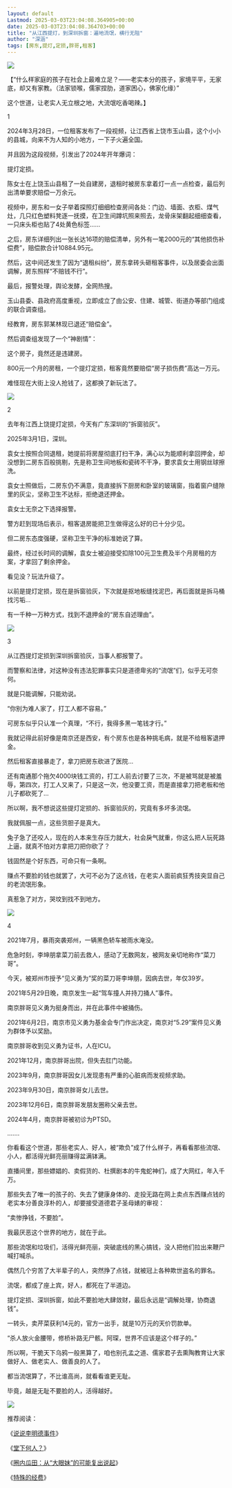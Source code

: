 ```yaml
---
layout: default
Lastmod: 2025-03-03T23:04:08.364905+00:00
date: 2025-03-03T23:04:08.364703+00:00
title: "从江西提灯，到深圳拆窗：遍地流氓，横行无阻"
author: "深涵"
tags: [房东,提灯,定损,胖哥,租客]
---
```


![](https://images.weserv.nl/?url=https%3A//mmbiz.qpic.cn/sz_mmbiz_jpg/B70WAXfaBDRwBttHzice18lkzNZw01aiaT4QM4G5hgw20AiaXafpUROI4LtsSqjjSeBGS5QDkClU2nYn9T4v1OqGQ/640%3Fwx_fmt%3Djpeg%26from%3Dappmsg)

【“什么样家庭的孩子在社会上最难立足？——老实本分的孩子，家境平平，无家底，却又有家教。（法家锁喉，儒家捏肋，道家困心，佛家化缘）”

这个世道，让老实人无立根之地，大流氓吃香喝辣。】

1

2024年3月28日，一位租客发布了一段视频，让江西省上饶市玉山县，这个小小的县城，向来不为人知的小地方，一下子火遍全国。

并且因为这段视频，引发出了2024年开年爆词：

提灯定损。

陈女士在上饶玉山县租了一处自建房，退租时被房东拿着灯一点一点检查，最后列出清单要求赔偿一万余元。

视频中，房东和一女子举着探照灯细细检查房间各处：门边、墙面、衣柜、煤气灶，几只红色塑料凳逐一抚摸，在卫生间蹲坑照来照去，龙骨床架翻起细细查看，一只床头柜也贴了4处黄色标签……

之后，房东详细列出一张长达16项的赔偿清单，另外有一笔2000元的“其他损伤补偿费”，赔偿款合计10884.95元。

然后，这中间还发生了因为“退租纠纷”，房东拿砖头砸租客事件，以及居委会出面调解，房东照样“不赔钱不行”。

最后，报警处理，舆论发酵，全网热搜。

玉山县委、县政府高度重视，立即成立了由公安、住建、城管、街道办等部门组成的联合调查组。

经教育，房东郭某林现已退还“赔偿金”。

然后调查组发现了一个“神剧情”：

这个房子，竟然还是违建房。

800元一个月的房租，一个提灯定损，租客竟然要赔偿“房子损伤费”高达一万元。

难怪现在大街上没人抢钱了，这都换了新玩法了。

![](https://images.weserv.nl/?url=https%3A//mmbiz.qpic.cn/sz_mmbiz_jpg/B70WAXfaBDRwBttHzice18lkzNZw01aiaT7n992ExibMN4NEUEW67sj6GHhcnOhujzCvUtibDScFDRbQreB7PaobPw/0%3Fwx_fmt%3Djpeg%26from%3Dappmsg)

2

去年有江西上饶提灯定损，今天有广东深圳的“拆窗验灰”。

2025年3月1日，深圳。

袁女士按照合同退租，她提前将房屋彻底打扫干净，满心以为能顺利拿回押金，却没想到二房东百般挑剔，先是称卫生间地板和瓷砖不干净，要求袁女士用钢丝球擦洗。

袁女士照做后，二房东仍不满意，竟直接拆下厨房和卧室的玻璃窗，指着窗户缝隙里的灰尘，坚称卫生不达标，拒绝退还押金。

袁女士无奈之下选择报警。

警方赶到现场后表示，租客退房能把卫生做得这么好的已十分少见。

但二房东态度强硬，坚称卫生干净的标准她说了算。

最终，经过长时间的调解，袁女士被迫接受扣除100元卫生费及半个月房租的方案，才拿回了剩余押金。

看见没？玩法升级了。

以前是提灯定损，现在是拆窗验灰，下次就是抠地板缝找泥巴，再后面就是拆马桶找污垢...

有一千种一万种方式，找到不退押金的“房东自述理由”。

![](https://images.weserv.nl/?url=https%3A//mmbiz.qpic.cn/sz_mmbiz_jpg/B70WAXfaBDRwBttHzice18lkzNZw01aiaTDYOSJXibjpibmxiaBP9sibiaQba8ApDYMzzgiaWKL5CZI4EGUNh7kd4eQ6mw/640%3Fwx_fmt%3Djpeg%26from%3Dappmsg)

3

从江西提灯定损到深圳拆窗验灰，当事人都报警了。

而警察和法律，对这种没有违法犯罪事实只是道德卑劣的“流氓”们，似乎无可奈何。

就是只能调解，只能劝说。

“你别为难人家了，打工人都不容易。”

可房东似乎只认准一个真理，“不行，我得多黑一笔钱才行。”

我就记得此前好像是南京还是西安，有个房东也是各种挑毛病，就是不给租客退押金。

然后租客直接暴走了，拿刀把房东砍进了医院...

还有南通那个拖欠4000块钱工资的，打工人前去讨要了三次，不是被骂就是被羞辱，第四次，打工人又来了，只是这一次，他没要工资，而是直接拿刀把老板和他儿子都砍死了...

所以啊，我不想说这些提灯定损的、拆窗验灰的，究竟有多坏多流氓。

我就佩服一点，这些货胆子是真大。

兔子急了还咬人，现在的人本来生存压力就大，社会戾气就重，你这么把人玩死路上逼，就真不怕对方拿把刀把你砍了？

钱固然是个好东西，可命只有一条啊。

赚点不要脸的钱也就罢了，大可不必为了这点钱，在老实人面前疯狂秀技突显自己的老流氓形象。

真惹急了对方，哭坟到找不到地方。

![](https://images.weserv.nl/?url=https%3A//mmbiz.qpic.cn/sz_mmbiz_jpg/B70WAXfaBDRwBttHzice18lkzNZw01aiaTtr3dDDAiaewYaibWFCwgQeMQuZmJ4XtkSLhf8Y5aH5FTXgXNZwxibCYMw/640%3Fwx_fmt%3Djpeg%26from%3Dappmsg)

4

2021年7月，暴雨突袭郑州，一辆黑色轿车被雨水淹没。

危急时刻，李坤朋拿菜刀前去救人，感动了无数网友，被网友亲切地称作“菜刀哥”。

今天，被郑州市授予“见义勇为”奖的菜刀哥李坤朋，因病去世，年仅39岁。

2021年5月29日晚，南京发生一起“驾车撞人并持刀捅人”事件。

南京胖哥见义勇为挺身而出，并在此事件中被捅伤。

2021年6月2日，南京市见义勇为基金会专门作出决定，南京对“5.29”案件见义勇为群体予以奖励。

南京胖哥收到见义勇为证书，人在ICU。

2021年12月，南京胖哥出院，但失去肛门功能。

2023年9月，南京胖哥因女儿发现患有严重的心脏病而发视频求助。

2023年9月30日，南京胖哥女儿去世。

2023年12月6日，南京胖哥发朋友圈称父亲去世。 

2024年4月，南京胖哥被初诊为PTSD。

.......

你看看这个世道，那些老实人、好人，被“欺负”成了什么样子，再看看那些流氓、小人，都活得光鲜亮丽赚得盆满钵满。

直播间里，那些嫖娼的、卖假货的、杜撰剧本的牛鬼蛇神们，成了大网红，年入千万。

那些失去了唯一的孩子的、失去了健康身体的、走投无路在网上卖点东西赚点钱的老实本分善良淳朴的人，却要接受道德君子圣母婊的审视：

“卖惨挣钱，不要脸”。

我最厌恶这个世界的地方，就在于此。

那些流氓和垃圾们，活得光鲜亮丽，突破底线的黑心搞钱，没人把他们拉出来鞭尸喊打喊杀。

偶然几个穷苦了大半辈子的人，突然挣了点钱，就被冠上各种欺世盗名的罪名。

流氓，都成了座上宾，好人，都死在了半道边。

提灯定损、深圳拆窗，如此不要脸地大肆敛财，最后永远是“调解处理，协商退钱”。

一转头，卖芹菜获利14元的，官方一出手，就是10万元的天价罚款单。

“杀人放火金腰带，修桥补路无尸骸。阿琛，世界不应该是这个样子的。”

所以啊，干脆天下乌鸦一般黑算了，咱也别孔孟之道、儒家君子去熏陶教育让大家做好人、做老实人、做善良的人了。

都当流氓算了，不比谁高尚，就看看谁更无耻。

毕竟，越是无耻不要脸的人，活得越好。

![](https://images.weserv.nl/?url=https%3A//mmbiz.qpic.cn/sz_mmbiz_jpg/B70WAXfaBDRwBttHzice18lkzNZw01aiaTtPSMLK8rjk4sPuIgYDma3qAXXZozOqr8CudjSzOUzPzLWJhR06ia1iaQ/640%3Fwx_fmt%3Djpeg%26from%3Dappmsg)

推荐阅读：

《[说说李明德事件](https://mp.weixin.qq.com/s?__biz=MzI3ODg3Mjc2Ng==&mid=2247492050&idx=1&sn=9130431e04be616955c9e5528a0f0f77&scene=21#wechat_redirect)》

《[堂下何人？](https://mp.weixin.qq.com/s?__biz=MzI3ODg3Mjc2Ng==&mid=2247492039&idx=1&sn=5b6c85459a7199c421f1ae9766e01081&scene=21#wechat_redirect)》

《[圈内瓜田：从“大眼妹”的可能复出说起](https://mp.weixin.qq.com/s?__biz=MzI3ODg3Mjc2Ng==&mid=2247492019&idx=1&sn=b03d1170c01e9ddcbc57005934e7429a&scene=21#wechat_redirect)》

《[特殊的经费](https://mp.weixin.qq.com/s?__biz=MzI3ODg3Mjc2Ng==&mid=2247492076&idx=1&sn=9281a12dbc5254ab73c7f7073f27ecc4&scene=21#wechat_redirect)》

